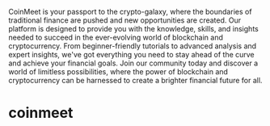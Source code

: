 CoinMeet is your passport to the crypto-galaxy, where the boundaries of traditional finance are pushed and new opportunities are created. Our platform is designed to provide you with the knowledge, skills, and insights needed to succeed in the ever-evolving world of blockchain and cryptocurrency. From beginner-friendly tutorials to advanced analysis and expert insights, we've got everything you need to stay ahead of the curve and achieve your financial goals. Join our community today and discover a world of limitless possibilities, where the power of blockchain and cryptocurrency can be harnessed to create a brighter financial future for all.
# coinmeet
